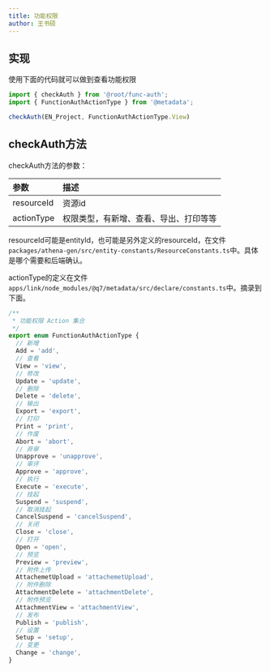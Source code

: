 ```yaml
---
title: 功能权限
author: 王书硕
---
```


## 实现
使用下面的代码就可以做到查看功能权限
```ts
import { checkAuth } from '@root/func-auth';
import { FunctionAuthActionType } from '@metadata';

checkAuth(EN_Project, FunctionAuthActionType.View)
```

## checkAuth方法

checkAuth方法的参数：

参数 | 描述 
:---|:---
resourceId | 资源id
actionType | 权限类型，有新增、查看、导出、打印等等


resourceId可能是entityId，也可能是另外定义的resourceId，在文件`packages/athena-gen/src/entity-constants/ResourceConstants.ts`中。具体是哪个需要和后端确认。

actionType的定义在文件`apps/link/node_modules/@q7/metadata/src/declare/constants.ts`中。摘录到下面。
```ts
/**
 * 功能权限 Action 集合
 */
export enum FunctionAuthActionType {
  // 新增
  Add = 'add',
  // 查看
  View = 'view',
  // 修改
  Update = 'update',
  // 删除
  Delete = 'delete',
  // 输出
  Export = 'export',
  // 打印
  Print = 'print',
  // 作废
  Abort = 'abort',
  // 弃审
  Unapprove = 'unapprove',
  // 审评
  Approve = 'approve',
  // 执行
  Execute = 'execute',
  // 挂起
  Suspend = 'suspend',
  // 取消挂起
  CancelSuspend = 'cancelSuspend',
  // 关闭
  Close = 'close',
  // 打开
  Open = 'open',
  // 预览
  Preview = 'preview',
  // 附件上传
  AttachemetUpload = 'attachemetUpload',
  // 附件删除
  AttachmentDelete = 'attachmentDelete',
  // 附件预览
  AttachmentView = 'attachmentView',
  // 发布
  Publish = 'publish',
  // 设置
  Setup = 'setup',
  // 变更
  Change = 'change',
}
```